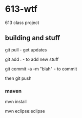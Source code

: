 # 613-wtf
613 class project


## building and stuff

git pull - get updates

git add . - to add new stuff

git commit -a -m "blah" - to commit

then git push


### maven

mvn install

mvn eclipse:eclipse

